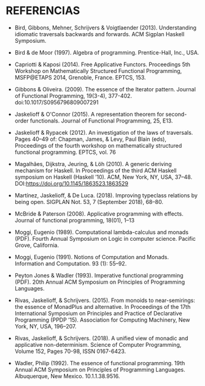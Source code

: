 # REFERENCIAS

* Bird, Gibbons, Mehner, Schrijvers & Voigtlaender (2013).
  Understanding idiomatic traversals backwards and forwards. ACM Sigplan Haskell Symposium.

* Bird & de Moor (1997).
  Algebra of programming. Prentice-Hall, Inc., USA.

* Capriotti & Kaposi (2014).
  Free Applicative Functors. Proceedings 5th Workshop on Mathematically Structured Functional Programming,
  MSFP@ETAPS 2014, Grenoble, France. EPTCS, 153.

* Gibbons & Oliveira. (2009).
  The essence of the Iterator pattern. Journal of Functional Programming, 19(3-4), 377-402. doi:10.1017/S0956796809007291

* Jaskelioff & O'Connor (2015).
  A representation theorem for second-order functionals. Journal of Functional Programming, 25, E13.

* Jaskelioff & Rypacek (2012).
  An investigation of the laws of traversals. Pages 40–49 of: Chapman, James, & Levy, Paul Blain (eds), Proceedings of the fourth workshop on mathematically structured functional programming. EPTCS, vol. 76

* Magalhães, Dijkstra, Jeuring, & Löh (2010).
  A generic deriving mechanism for Haskell. In Proceedings of the third ACM Haskell symposium on Haskell (Haskell ’10). ACM, New York, NY, USA, 37–48. DOI:https://doi.org/10.1145/1863523.1863529

* Martínez, Jaskelioff, & De Luca. (2018).
  Improving typeclass relations by being open. SIGPLAN Not. 53, 7 (September 2018), 68–80.

* McBride & Paterson (2008).
  Applicative programming with effects. Journal of functional programming, 18(01), 1–13

* Moggi, Eugenio (1989).
  Computational lambda-calculus and monads (PDF). Fourth Annual Symposium on Logic in computer science. Pacific Grove, California.

* Moggi, Eugenio (1991).
  Notions of Computation and Monads. Information and Computation. 93 (1): 55–92.

* Peyton Jones  & Wadler (1993).
  Imperative functional programming (PDF). 20th Annual ACM Symposium on Principles of Programming Languages.

* Rivas, Jaskelioff, & Schrijvers. (2015).
  From monoids to near-semirings: the essence of MonadPlus and alternative. In Proceedings of the 17th International Symposium on Principles and Practice of Declarative Programming (PPDP ’15). Association for Computing Machinery, New York, NY, USA, 196–207.

* Rivas, Jaskelioff, & Schrijvers. (2018).
  A unified view of monadic and applicative non-determinism. Science of Computer Programming, Volume 152, Pages 70-98, ISSN 0167-6423.

* Wadler, Philip (1992).
  The essence of functional programming. 19th Annual ACM Symposium on Principles of Programming Languages. Albuquerque, New Mexico. 10.1.1.38.9516.
